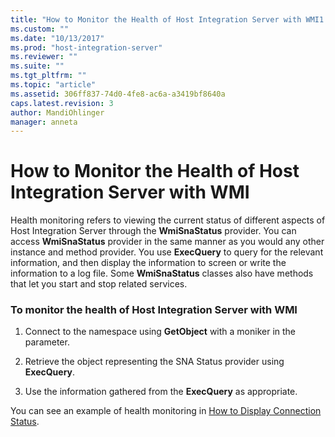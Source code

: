 ```yaml
---
title: "How to Monitor the Health of Host Integration Server with WMI1 | Microsoft Docs"
ms.custom: ""
ms.date: "10/13/2017"
ms.prod: "host-integration-server"
ms.reviewer: ""
ms.suite: ""
ms.tgt_pltfrm: ""
ms.topic: "article"
ms.assetid: 306ff837-74d0-4fe8-ac6a-a3419bf8640a
caps.latest.revision: 3
author: MandiOhlinger
manager: anneta
---
```

# How to Monitor the Health of Host Integration Server with WMI
Health monitoring refers to viewing the current status of different aspects of Host Integration Server through the **WmiSnaStatus** provider. You can access **WmiSnaStatus** provider in the same manner as you would any other instance and method provider. You use **ExecQuery** to query for the relevant information, and then display the information to screen or write the information to a log file. Some **WmiSnaStatus** classes also have methods that let you start and stop related services.  
  
### To monitor the health of Host Integration Server with WMI  
  
1.  Connect to the namespace using **GetObject** with a moniker in the parameter.  
  
2.  Retrieve the object representing the SNA Status provider using **ExecQuery**.  
  
3.  Use the information gathered from the **ExecQuery** as appropriate.  
  
 You can see an example of health monitoring in [How to Display Connection Status](../core/how-to-display-connection-status.md).